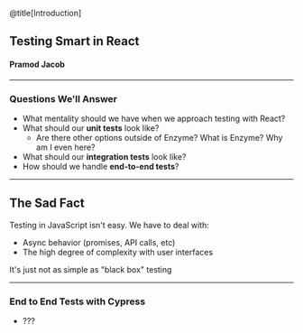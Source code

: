 @title[Introduction]

## Testing Smart in React
#### Pramod Jacob

---

### Questions We'll Answer

- What mentality should we have when we approach testing with React?
- What should our **unit tests** look like?
  - Are there other options outside of Enzyme? What is Enzyme? Why am I even here?
- What should our **integration tests** look like?
- How should we handle **end-to-end tests**?

---

## The Sad Fact

Testing in JavaScript isn't easy. We have to deal with:
- Async behavior (promises, API calls, etc)
- The high degree of complexity with user interfaces

It's just not as simple as "black box" testing

---

### End to End Tests with Cypress

- ???
